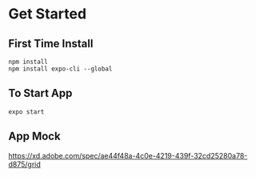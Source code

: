 # Get Started

## First Time Install
```
npm install
npm install expo-cli --global
```

## To Start App
```
expo start
```

## App Mock
https://xd.adobe.com/spec/ae44f48a-4c0e-4219-439f-32cd25280a78-d875/grid
